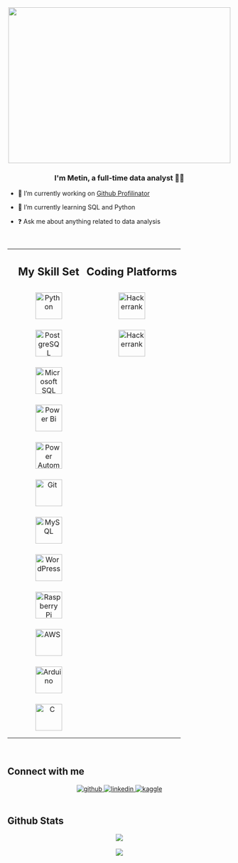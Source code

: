 <div align="center">
<img src="https://media0.giphy.com/media/LgBmxYkVzvy9O/giphy.gif?cid=ecf05e4717zgkjqrgdocikmh5zm0cxs2spqq3yh0frdggz6v&ep=v1_gifs_search&rid=giphy.gif&ct=g" align="center" height="350" width="500" />
</div>  
  

### <div align="center">I'm Metin, a full-time data analyst 👨‍💻</div>  
  

- 🔭 I’m currently working on [Github Profilinator](https://github.com/metincanayar?tab=repositories)  
  

- 🌱 I’m currently learning SQL and Python  
  

- ❓ Ask me about anything related to data analysis  
  

<br/>  




<table><tr><td valign="top"">
  


</td><td valign="top">

## <div align="center"> My Skill Set </div>  

<div align="center">  <a href="https://www.python.org/" target="_blank"><img style="margin: 12px" src="https://profilinator.rishav.dev/skills-assets/python-original.svg" alt="Python" height="60" /> </a> </div>   
<div align="center"><a href="https://www.postgresql.org/" target="_blank"><img style="margin: 12px" src="https://profilinator.rishav.dev/skills-assets/postgresql-original-wordmark.svg" alt="PostgreSQL" height="60" /></a> </div>  
<div align="center"><a href="https://www.microsoft.com/en-us/sql-server" target="_blank"><img style="margin: 12px" src="https://camo.githubusercontent.com/42dfd0950d93092d82d677877fe87d5bab1e2acccc1110bf0f9dd755988ccb7e/68747470733a2f2f7777772e7376677265706f2e636f6d2f73686f772f3330333232392f6d6963726f736f66742d73716c2d7365727665722d6c6f676f2e737667" alt="Microsoft SQL" height="60" /></a> </div>  
<div align="center"><a href="https://powerbi.microsoft.com/en-us/" target="_blank"><img style="margin: 12px" src="https://profilinator.rishav.dev/skills-assets/powerbi.png" alt="Power Bi" height="60" /></a> </div>  
<div align="center"><a href="https://powerautomate.microsoft.com/en-us/" target="_blank"><img style="margin: 12px" src="https://cdn.techcommunity.microsoft.com/assets/PowerPlatform/xuPlE1EJ_400x400.png" alt="Power Automate" height="60" /></a>  </div>  

<div align="center"><a href="https://github.com/" target="_blank"><img style="margin: 12px" src="https://profilinator.rishav.dev/skills-assets/git-scm-icon.svg" alt="Git" height="60" /></a>  </div>  
<div align="center"><a href="https://www.mysql.com/" target="_blank"><img style="margin: 12px" src="https://profilinator.rishav.dev/skills-assets/mysql-original-wordmark.svg" alt="MySQL" height="60" /></a>  </div>  
<div align="center"><a href="https://wordpress.com/" target="_blank"><img style="margin: 12px" src="https://profilinator.rishav.dev/skills-assets/wordpress.png" alt="WordPress" height="60" /></a> </div>   
<div align="center"><a href="https://www.raspberrypi.org/" target="_blank"><img style="margin: 12px" src="https://profilinator.rishav.dev/skills-assets/raspberrypi.png" alt="Raspberry Pi" height="60" /></a></div>    
<div align="center"><a href="https://aws.amazon.com/" target="_blank"><img style="margin: 12px" src="https://profilinator.rishav.dev/skills-assets/amazonwebservices-original-wordmark.svg" alt="AWS" height="60" /></a> </div>   
<div align="center"><a href="https://www.arduino.cc/" target="_blank"><img style="margin: 12px" src="https://profilinator.rishav.dev/skills-assets/arduino.png" alt="Arduino" height="60" /></a></div>    
<div align="center"><a href="https://www.cprogramming.com/" target="_blank"><img style="margin: 12px" src="https://profilinator.rishav.dev/skills-assets/c-original.svg" alt="C" height="60" /></a> </div>   


</td><td valign="top">

## Coding Platforms
<div align="center">  
<div align="center"><a href="https://www.hackerrank.com/metincan_ayar" target="_blank"><img style="margin: 12px" src="https://cdn.worldvectorlogo.com/logos/hackerrank.svg" alt="Hackerrank" height="60" /></a> </div> 
<div align="center"><a href="https://academy.patika.dev/tr/certificates/00db69b1" target="_blank"><img style="margin: 12px" src="https://global-uploads.webflow.com/6097e0eca1e87557da031fef/609859a191abe5d64b17fed3_Patika%20logo.png" alt="Hackerrank" height="60" /></a>  

</div>

</td></tr></table>  

<br/>  


## Connect with me  
<div align="center">
<a href="https://github.com/https://github.com/metincanayar" target="_blank">
<img src=https://img.shields.io/badge/github-%2324292e.svg?&style=for-the-badge&logo=github&logoColor=white alt=github style="margin-bottom: 5px;" />
</a>
<a href="https://linkedin.com/in/mcan-ayar" target="_blank">
<img src=https://img.shields.io/badge/linkedin-%231E77B5.svg?&style=for-the-badge&logo=linkedin&logoColor=white alt=linkedin style="margin-bottom: 5px;" />
</a>
<a href="https://www.kaggle.com/metincan" target="_blank">
<img src=https://img.shields.io/badge/kaggle-%2344BAE8.svg?&style=for-the-badge&logo=kaggle&logoColor=white alt=kaggle style="margin-bottom: 5px;" />
</a>  
</div>  
  

<br/>  


## Github Stats  
<div align="center"><img src="https://github-readme-stats.vercel.app/api?username=metincanayar&show_icons=true&count_private=true&hide_border=true" align="center" /></div>  

<br/>  

<div align="center">
<img src="https://komarev.com/ghpvc/?username=metincanayar&&style=flat-square" align="center" />
</div>  
  

<br/>  

<div align="center"></div>
<br />
